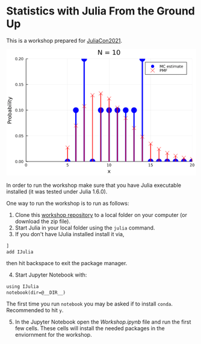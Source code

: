# Statistics with Julia From the Ground Up

This is a workshop prepared for [JuliaCon2021](https://juliacon.org/2021/).

![A sample animation created during the workshop](sample_animation.gif)

In order to run the workshop make sure that you have Julia executable installed (it was tested under Julia 1.6.0).

One way to run the workshop is to run as follows:
1. Clone this [workshop repository](https://github.com/yoninazarathy/JuliaCon2021-StatisticsWithJuliaFromTheGroundUp) to a local folder on your computer (or download the zip file).
2. Start Julia in your local folder using the `julia` command.
3. If you don't have IJulia installed install it via,
```
] 
add IJulia
```
then hit backspace to exit the package manager.

4. Start Jupyter Notebook with:
```
using IJulia
notebook(dir=@__DIR__)
```
The first time you run `notebook` you may be asked if to install `conda`. Recommended to hit `y`.

5. In the Jupyter Notebook open the *Workshop.ipynb* file and run the first few cells. These cells will install the needed packages in the enviornment for the workshop.
